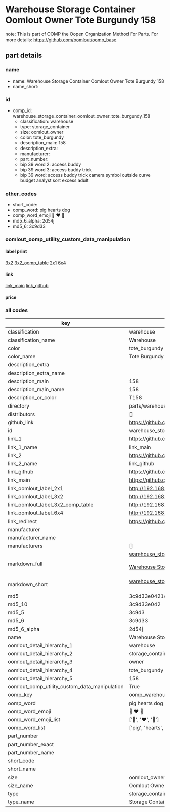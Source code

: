 # Warehouse Storage Container Oomlout Owner Tote Burgundy 158  

note: This is part of OOMP the Oopen Organization Method For Parts. For more details: https://github.com/oomlout/oomp_base

##  part details
  







### name
* name: Warehouse Storage Container Oomlout Owner Tote Burgundy 158
* name_short: 
### id
* oomp_id: warehouse_storage_container_oomlout_owner_tote_burgundy_158
  * classification: warehouse
  * type: storage_container
  * size: oomlout_owner
  * color: tote_burgundy
  * description_main: 158
  * description_extra: 
  * manufacturer: 
  * part_number: 
  * bip 39 word 2: access buddy
  * bip 39 word 3: access buddy trick
  * bip 39 word: access buddy trick camera symbol outside curve budget analyst sort excess adult

### other_codes
* short_code: 
* oomp_word: pig hearts dog
* oomp_word_emoji :pig: :hearts: :dog:
* md5_6_alpha: 2d54j
* md5_6: 3c9d33






### oomlout_oomp_utility_custom_data_manipulation
#### label print
[3x2](http://192.168.1.245:1112/?label=oomp%202d54j)
[3x2_oomp_table](http://192.168.1.108:1112/?label=oomp%202d54j)
[2x1](http://192.168.1.242:1112/?label=oomp%202d54j)
[6x4](http://192.168.1.55:1112/?label=oomp%202d54j)    

#### link

[link_main](https://github.com/oomlout/oomlout_oomp_version_1_messy/tree/main/parts/warehouse_storage_container_oomlout_owner_tote_burgundy_158) [link_github](https://github.com/oomlout/oomlout_oomp_version_1_messy/tree/main/parts/warehouse_storage_container_oomlout_owner_tote_burgundy_158)                             

#### price







### all codes 
| key | value |  
| --- | --- |  
| classification | warehouse |  
| classification_name | Warehouse |  
| color | tote_burgundy |  
| color_name | Tote Burgundy |  
| description_extra |  |  
| description_extra_name |  |  
| description_main | 158 |  
| description_main_name | 158 |  
| description_or_color | T158 |  
| directory | parts/warehouse_storage_container_oomlout_owner_tote_burgundy_158 |  
| distributors | [] |  
| github_link | https://github.com/oomlout/oomlout_oomp_part_src/tree/main/parts/warehouse_storage_container_oomlout_owner_tote_burgundy_158 |  
| id | warehouse_storage_container_oomlout_owner_tote_burgundy_158 |  
| link_1 | https://github.com/oomlout/oomlout_oomp_version_1_messy/tree/main/parts/warehouse_storage_container_oomlout_owner_tote_burgundy_158 |  
| link_1_name | link_main |  
| link_2 | https://github.com/oomlout/oomlout_oomp_version_1_messy/tree/main/parts/warehouse_storage_container_oomlout_owner_tote_burgundy_158 |  
| link_2_name | link_github |  
| link_github | https://github.com/oomlout/oomlout_oomp_version_1_messy/tree/main/parts/warehouse_storage_container_oomlout_owner_tote_burgundy_158 |  
| link_main | https://github.com/oomlout/oomlout_oomp_version_1_messy/tree/main/parts/warehouse_storage_container_oomlout_owner_tote_burgundy_158 |  
| link_oomlout_label_2x1 | http://192.168.1.242:1112/?label=oomp%202d54j |  
| link_oomlout_label_3x2 | http://192.168.1.245:1112/?label=oomp%202d54j |  
| link_oomlout_label_3x2_oomp_table | http://192.168.1.108:1112/?label=oomp%202d54j |  
| link_oomlout_label_6x4 | http://192.168.1.55:1112/?label=oomp%202d54j |  
| link_redirect | https://github.com/oomlout/oomlout_oomp_version_1_messy/tree/main/parts/warehouse_storage_container_oomlout_owner_tote_burgundy_158 |  
| manufacturer |  |  
| manufacturer_name |  |  
| manufacturers | [] |  
| markdown_full | [warehouse_storage_container_oomlout_owner_tote_burgundy_158](none)<br>[](none)<br>[Warehouse Storage Container Oomlout Owner Tote Burgundy 158](none)<br><br> |  
| markdown_short | [warehouse_storage_container_oomlout_owner_tote_burgundy_158](none)<br><br> |  
| md5 | 3c9d33e0421d86ca766e320bd0c7580a |  
| md5_10 | 3c9d33e042 |  
| md5_5 | 3c9d3 |  
| md5_6 | 3c9d33 |  
| md5_6_alpha | 2d54j |  
| name | Warehouse Storage Container Oomlout Owner Tote Burgundy 158 |  
| oomlout_detail_hierarchy_1 | warehouse |  
| oomlout_detail_hierarchy_2 | storage_container |  
| oomlout_detail_hierarchy_3 | owner |  
| oomlout_detail_hierarchy_4 | tote_burgundy |  
| oomlout_detail_hierarchy_5 | 158 |  
| oomlout_oomp_utility_custom_data_manipulation | True |  
| oomp_key | oomp_warehouse_storage_container_oomlout_owner_tote_burgundy_158 |  
| oomp_word | pig hearts dog |  
| oomp_word_emoji | :pig: :hearts: :dog: |  
| oomp_word_emoji_list | [':pig:', ':hearts:', ':dog:'] |  
| oomp_word_list | ['pig', 'hearts', 'dog'] |  
| part_number |  |  
| part_number_exact |  |  
| part_number_name |  |  
| short_code |  |  
| short_name |  |  
| size | oomlout_owner |  
| size_name | Oomlout Owner |  
| type | storage_container |  
| type_name | Storage Container |  
